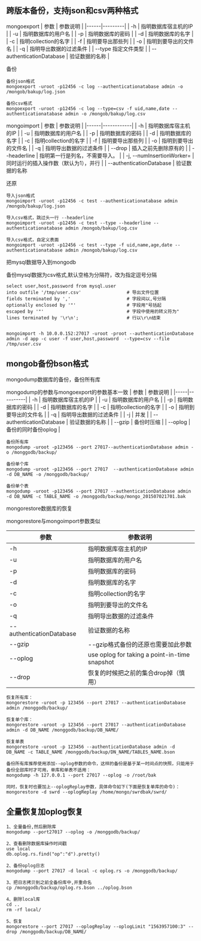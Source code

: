 
跨版本备份，支持json和csv两种格式
---
mongoexport 
| 参数 | 参数说明 |
|------|---------|
| -h | 指明数据库宿主机的IP |
| -u | 指明数据库的用户名 |
| -p | 指明数据库的密码 |
| -d | 指明数据库的名字 |
| -c | 指明collection的名字 |
| -f | 指明要导出那些列 |
| -o | 指明到要导出的文件名 |
| -q | 指明导出数据的过滤条件 |
| --type  指定文件类型 |
| --authenticationDatabase | 验证数据的名称 |

备份
```
备份json格式
mongoexport -uroot -p12456 -c log --authenticationatabase admin -o /mongob/bakup/log.json

备份csv格式
mongoexport -uroot -p12456 -c log --type=csv -f uid,name,date --authenticationatabase admin -o /mongob/bakup/log.csv
```

mongoimport
| 参数 | 参数说明 |
|------|------------|
| -h | 指明数据库宿主机的IP |
| -u | 指明数据库的用户名 |
| -p | 指明数据库的密码 |
| -d | 指明数据库的名字 |
| -c | 指明collection的名字 |
| -f | 指明要导出那些列 |
| -o | 指明到要导出的文件名 |
| -q | 指明导出数据的过滤条件 |
| --drop | 插入之前先删除原有的 |
| --headerline | 指明第一行是列名，不需要导入。 |
| -j, --numInsertionWorker=<number> | 同时运行的插入操作数（默认为1），并行 |
| --authenticationDatabase | 验证数据的名称


还原
```
导入json格式
mongoimport -uroot -p12456 -c test --authenticationatabase admin /mongob/bakup/log.json

导入csv格式，跳过头一行 --headerline
mongoimport -uroot -p12456 -c test --type --headerline --authenticationatabase admin /mongob/bakup/log.csv

导入csv格式，自定义表面
mongoimport -uroot -p12456 -c test --type -f uid,name,age,date --authenticationatabase admin /mongob/bakup/log.csv
```


把mysql数据导入到mongodb

备份mysql数据为csv格式,默认空格为分隔符，改为指定逗号分隔
```
select user,host,password from mysql.user
into outfile '/tmp/user.csv'                 # 导出文件位置
fields terminated by ','                     # 字段间以,号分隔
optionally enclosed by '"'                   # 字段用"号括起
escaped by '"'                               # 字段中使用的转义符为"
lines terminated by '\r\n';                  # 行以\r\n结束


mongoimport -h 10.0.0.152:27017 -uroot -proot --authenticationDatabase admin -d app -c user -f user,host,password  --type=csv --file /tmp/user.csv
```



mongob备份bson格式
---
mongodump数据库的备份，备份所有库 

mongodump的参数与mongoexport的参数基本一致
| 参数 | 参数说明 |
|-----|----------|
| -h | 指明数据库宿主机的IP |
| -u | 指明数据库的用户名 |
| -p | 指明数据库的密码 |
| -d | 指明数据库的名字 |
| -c | 指明collection的名字 |
| -o | 指明到要导出的文件名 |
| -q | 指明导出数据的过滤条件 |
| -j | 并发 |
| --authenticationDatabase | 验证数据的名称 |
| --gzip | 备份时压缩 |
| --oplog | 备份的同时备份oplog |

```
备份所有库
mongodump -uroot -p123456 --port 27017--authenticationDatabase admin -o /monggodb/backup/

备份单个库
mongodump -uroot -p123456 --port 27017  --authenticationDatabase admin -d DB_NAME -o /monggodb/backup/

备份单个表
mongodump -uroot -p123456 --port 27017 --authenticationDatabase admin -d DB_NAME -c TABLE_NAME -o /monggodb/backup/mongo_201507021701.bak
```


mongorestore数据库的恢复

mongorestore与mongoimport参数类似 

| 参数 | 参数说明 |
|------|---------|
| -h | 指明数据库宿主机的IP |
| -u | 指明数据库的用户名 |
| -p | 指明数据库的密码 |
| -d | 指明数据库的名字 |
| -c | 指明collection的名字 |
| -o | 指明到要导出的文件名 |
| -q | 指明导出数据的过滤条件 |
| --authenticationDatabase | 验证数据的名称 |
| --gzip | --gzip格式备份的还原也需要加此参数 |
| --oplog | use oplog for taking a point-in-time snapshot |
| --drop | 恢复的时候把之前的集合drop掉（慎用） |

```
恢复所有库：
mongorestore -uroot -p 123456 --port 27017 --authenticationDatabase admin /monggodb/backup/

恢复单个库：
mongorestore -uroot -p 123456 --port 27017 --authenticationDatabase admin -d DB_NAME /monggodb/backup/DB_NAME/

恢复单表
mongorestore -uroot -p 123456 --authenticationDatabase admin -d DB_NAME -c TABLE_NAME /monggodb/backup/DN_NAME/TABLES_NAME.bson
```


```
备份所有库推荐使用添加--oplog参数的命令，这样的备份是基于某一时间点的快照，只能用于备份全部库时才可用，单库和单表不适用：
mongodump -h 127.0.0.1 --port 27017 --oplog -o /root/bak 

同时，恢复时也要加上--oplogReplay参数，具体命令如下(下面是恢复单库的命令)：
mongorestore -d swrd --oplogReplay /home/mongo/swrdbak/swrd/
```


全量恢复加oplog恢复
---

```
1、全量备份,然后删除库
mongodump --port27017 --oplog -o /monggodb/backup/

2、查看删除数据库操作时间戳
use local
db.oplog.rs.find("op":"d").pretty()

2、备份oplog日志
mongodump --port 27017 -d local -c oplog.rs -o /monggodb/backup/

3、把日志拷贝到之前全备份库中,并重命名
cp /monggodb/backup/oplog.rs.bson ../oplog.bson

4、删除local库
cd ..
rm -rf local/

5、恢复
mongorestore --port 27017 --oplogReplay --oplogLimit "1563957100:3" --drop /monggodb/backup/DB_NAME/
```








